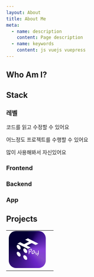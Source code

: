 ```yaml
---
layout: About
title: About Me
meta:
  - name: description
    content: Page description
  - name: keywords
    content: js vuejs vuepress
---
```

## Who Am I?
<Profile/>

## Stack
### 레벨
<p><Tag label="Level 1" type="danger" /> 코드를 읽고 수정할 수 있어요</p>
<p><Tag label="Level 2" type="warning" /> 어느정도 프로젝트를 수행할 수 있어요</p>
<p> <Tag label="Level 3" type="success"/> 많이 사용해봐서 자신있어요</p>

### Frontend
<Stack name="Vue.js" level="2" />
<Stack name="HTML/CSS" level="2" />
<Stack name="JS" level="2" />
<Stack name="Buefy" level="3" />


### Backend
<Stack name="Express" level="1"  />

### App
<Stack name="Flutter" level="2" />
<Stack name="Kotlin" level="2" />

## Projects
<table>
  <tr>
    <td>
      <img style="border-radius:20px;" src="../images/h4pay.png" width="100">
    </td>
    <td>
      <Project name="H4Pay" period="2020.10 ~ now (Maintaining)" content="고등학교 교내 매점의 결제 및 수령을 온라인으로 처리하기 위한 프로젝트입니다. 사용자가 앱에서 제품을 구매하면 해당 제품의 바코드를 매점의 태블릿에서 스캔해 교환할 수 있는 시스템을 개발했습니다.<p>사용 기술: Vue.js, Flutter, Kotlin</p><a herf='https://cozyllc.co.kr/product/h4pay'>서비스 소개</a>"/>
    </td>
  </tr>
</table>

